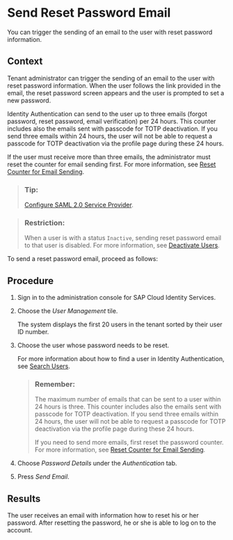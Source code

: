 <!-- loioda55abf8d0e54eb6825a13777bef4eb1 -->

# Send Reset Password Email

You can trigger the sending of an email to the user with reset password information.



## Context

Tenant administrator can trigger the sending of an email to the user with reset password information. When the user follows the link provided in the email, the reset password screen appears and the user is prompted to set a new password.

Identity Authentication can send to the user up to three emails \(forgot password, reset password, email verification\) per 24 hours. This counter includes also the emails sent with passcode for TOTP deactivation. If you send three emails within 24 hours, the user will not be able to request a passcode for TOTP deactivation via the profile page during these 24 hours.

If the user must receive more than three emails, the administrator must reset the counter for email sending first. For more information, see [Reset Counter for Email Sending](reset-counter-for-email-sending-08f634b.md).

> ### Tip:  
> [Configure SAML 2.0 Service Provider](configure-saml-2-0-service-provider-51f1f75.md).

> ### Restriction:  
> When a user is with a status `Inactive`, sending reset password email to that user is disabled. For more information, see [Deactivate Users](deactivate-users-99cf468.md).

To send a reset password email, proceed as follows:



## Procedure

1.  Sign in to the administration console for SAP Cloud Identity Services.

2.  Choose the *User Management* tile.

    The system displays the first 20 users in the tenant sorted by their user ID number.

3.  Choose the user whose password needs to be reset.

    For more information about how to find a user in Identity Authentication, see [Search Users](search-users-06078a6.md).

    > ### Remember:  
    > The maximum number of emails that can be sent to a user within 24 hours is three. This counter includes also the emails sent with passcode for TOTP deactivation. If you send three emails within 24 hours, the user will not be able to request a passcode for TOTP deactivation via the profile page during these 24 hours.
    > 
    > If you need to send more emails, first reset the password counter. For more information, see [Reset Counter for Email Sending](reset-counter-for-email-sending-08f634b.md).

4.  Choose *Password Details* under the *Authentication* tab.

5.  Press *Send Email*.




<a name="loioda55abf8d0e54eb6825a13777bef4eb1__result_fwb_4vw_t1b"/>

## Results

The user receives an email with information how to reset his or her password. After resetting the password, he or she is able to log on to the account.

